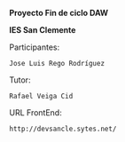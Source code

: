 **Proyecto Fin de ciclo DAW**

**IES San Clemente**

Participantes:

	Jose Luis Rego Rodríguez


Tutor:

	Rafael Veiga Cid

URL FrontEnd:

	http://devsancle.sytes.net/
